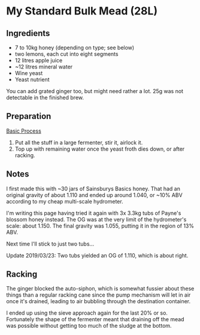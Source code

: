 # My Standard Bulk Mead (28L)

## Ingredients

* 7 to 10kg honey (depending on type; see below)
* two lemons, each cut into eight segments
* 12 litres apple juice
* ~12 litres mineral water
* Wine yeast
* Yeast nutrient

You can add grated ginger too, but might need rather a lot. 25g was not detectable in the finished brew.

## Preparation

[Basic Process](../Process.md)

1. Put all the stuff in a large fermenter, stir it, airlock it.
1. Top up with remaining water once the yeast froth dies down, or after racking.

## Notes

I first made this with ~30 jars of Sainsburys Basics honey. That had an original gravity of about 1.110 and ended up around 1.040, or ~10% ABV according to my cheap multi-scale hydrometer.

I'm writing this page having tried it again with 3x 3.3kg tubs of Payne's blossom honey instead. The OG was at the very limit of the hydrometer's scale: about 1.150. The final gravity was 1.055, putting it in the region of 13% ABV.

Next time I'll stick to just two tubs...

Update 2019/03/23: Two tubs yielded an OG of 1.110, which is about right.

## Racking

The ginger blocked the auto-siphon, which is somewhat fussier about these things than a regular racking cane since the pump mechanism will let in air once it's drained, leading to air bubbling through the destination container.

I ended up using the sieve approach again for the last 20% or so. Fortunately the shape of the fermenter meant that draining off the mead was possible without getting too much of the sludge at the bottom.
